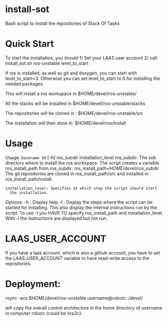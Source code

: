 install-sot
===========
Bash script to install the repositories of Stack Of Tasks

Quick Start
===========

To start the installation, you should
1/ Set your LAAS user account
2/ call:
install_sot.sh ros-unstable level_to_start

If ros is installed, as well as git and doxygen,
you can start with level_to_start=3.
Otherwise you can set level_to_start to 0 for installing
the needed packages.

This will install a ros workspace in
$HOME/devel/ros-unstable/

All the stacks will be installed in 
$HOME/devel/ros-unstable/stacks

The repositories will be cloned in :
$HOME/devel/ros-unstable/src

The installation will then done in:
$HOME/devel/ros/install

Usage
=====

Usage: `basename $0` [-h] ros_subdir installation_level
    ros_subdir: The sub directory where to install the ros workspace.
      The script creates a variable ros_install_path from ros_subdir:
      ros_install_path=$HOME/devel/$ros_subdir
      The git repositories are cloned in ros_install_path/src and
      installed in ros_install_path/install.
  
    installation_level: Specifies at which step the script should start
      the installation.
  
  Options:
     -h : Display help
     -l : Display the steps where the script can be started for installing.
          This also display the internal instructions run by the script.
          To use -l you HAVE TO specify ros_install_path and installation_level.
          With -l the instructions are displayed but not run.


LAAS_USER_ACCOUNT
=================
If you have a laas account, which is also a github account, you have to set 
the LAAS_USER_ACCOUNT variable to have read-write access to the repositories.

Deployment:
==========
rsync -avz $HOME/devel/ros-unstable username@robotc:./devel/

will copy the overall control architecture in
the home directory of username in computer robotc (could be hrp2c).

